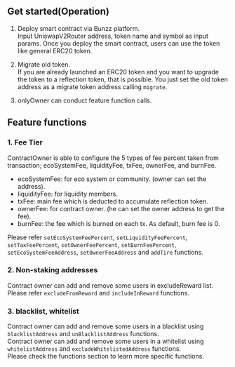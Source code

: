 ## Get started(Operation)

1. Deploy smart contract via Bunzz platform.  
Input UniswapV2Router address, token name and symbol as input params.
Once you deploy the smart contract, users can use the token like general ERC20 token.

2. Migrate old token.  
If you are already launched an ERC20 token and you want to upgrade the token to a reflection token, that is possible.
You just set the old token address as a migrate token address calling `migrate`.

3. onlyOwner can conduct feature function calls.

## Feature functions

### 1. Fee Tier
ContractOwner is able to configure the 5 types of fee percent taken from transaction; ecoSystemFee, liquidityFee, txFee, ownerFee, and burnFee.

- ecoSystemFee: for eco system or community. (owner can set the address).
- liquidityFee: for liquidity members.
- txFee: main fee which is deducted to accumulate reflection token.
- ownerFee: for contract owner. (he can set the owner address to get the fee). 
- burnFee: the fee which is burned on each tx. As default, burn fee is 0.

Please refer `setEcoSystemFeePercent`, `setLiquidityFeePercent`, `setTaxFeePercent`, `setOwnerFeePercent`, `setBurnFeePercent`, `setEcoSystemFeeAddress`, `setOwnerFeeAddress` and `addTire` functions.

### 2. Non-staking addresses

Contract owner can add and remove some users in excludeReward list.  
Please refer `excludeFromReward` and `includeInReward` functions.  

### 3. blacklist, whitelist
Contract owner can add and remove some users in a blacklist using `blacklistAddress` and `unBlacklistAddress` functions.  
Contract owner can add and remove some users in a whitelist using `whitelistAddress` and `excludeWhitelistedAddress` functions.  
Please check the functions section to learn more specific functions.